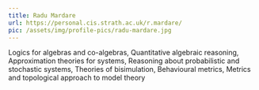 ```yaml
---
title: Radu Mardare
url: https://personal.cis.strath.ac.uk/r.mardare/
pic: /assets/img/profile-pics/radu-mardare.jpg
---
```

Logics for algebras and co-algebras, Quantitative algebraic reasoning, Approximation theories for systems, Reasoning about probabilistic and stochastic systems, Theories of bisimulation, Behavioural metrics, Metrics and topological approach to model theory
